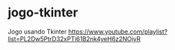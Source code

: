 # jogo-tkinter
Jogo usando Tkinter
https://www.youtube.com/playlist?list=PL2Dw5PtrD32xPTi61B2nk4yeH6z2NOjyR
